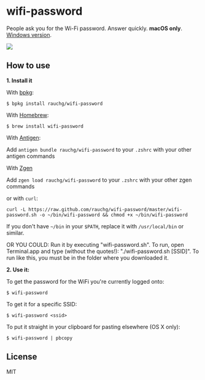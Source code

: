 
# wifi-password

People ask you for the Wi-Fi password. Answer quickly. **macOS only**.
[Windows version](https://github.com/RReverser/WiFi-Password).

![](https://i.cloudup.com/uUo8iSbKXRh/km6iJT.gif)

## How to use

**1. Install it**

With [bpkg](https://github.com/bpkg/bpkg):

```
$ bpkg install rauchg/wifi-password
```

With [Homebrew](https://github.com/Homebrew/homebrew):

```
$ brew install wifi-password
```

With [Antigen](https://github.com/zsh-users/antigen):

Add `antigen bundle rauchg/wifi-password` to your `.zshrc` with your other antigen commands

With [Zgen](https://github.com/tarjoilija/zgen)

Add `zgen load rauchg/wifi-password` to your `.zshrc` with your other zgen commands

or with `curl`:

```
curl -L https://raw.github.com/rauchg/wifi-password/master/wifi-password.sh -o ~/bin/wifi-password && chmod +x ~/bin/wifi-password
```

If you don't have `~/bin` in your `$PATH`, replace it with `/usr/local/bin` or
similar.

OR YOU COULD:
Run it by executing "wifi-password.sh". To run, open Terminal.app and type (without the quotes!): "./wifi-password.sh [SSID]". To run like this, you must be in the folder where you downloaded it.

**2. Use it:**

To get the password for the WiFi you're currently logged onto:

```
$ wifi-password
```

To get it for a specific SSID:

```
$ wifi-password <ssid>
```

To put it straight in your clipboard for pasting elsewhere (OS X only):

```
$ wifi-password | pbcopy
```

## License

MIT
